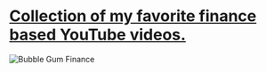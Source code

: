 # [Collection of my favorite finance based YouTube videos. ](https://cyber-chic.github.io/bubblegumfinance/)
![Bubble Gum Finance](https://github.com/user-attachments/assets/bd92079b-63ee-4dba-b7ab-f1cfe288f38a)
